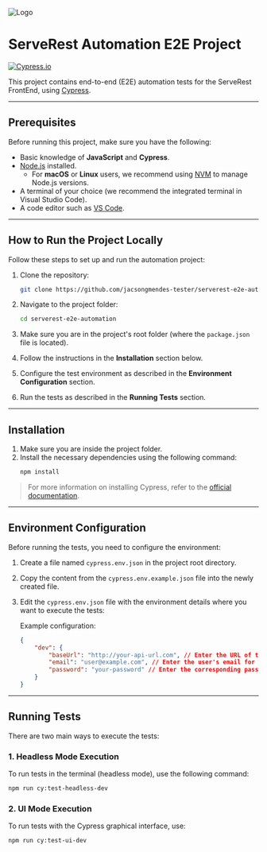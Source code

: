 ![Logo](https://front.serverest.dev/static/media/serverestlogo1.532833ba.png)

# ServeRest Automation E2E Project

[![Cypress.io](https://img.shields.io/badge/tested%20with-Cypress-04C38E.svg)](https://www.cypress.io/)

This project contains end-to-end (E2E) automation tests for the ServeRest FrontEnd, using [Cypress](https://www.cypress.io/).

---

## Prerequisites

Before running this project, make sure you have the following:

- Basic knowledge of **JavaScript** and **Cypress**.
- [Node.js](https://nodejs.org/en/) installed.
  - For **macOS** or **Linux** users, we recommend using [NVM](https://github.com/nvm-sh/nvm) to manage Node.js versions.
- A terminal of your choice (we recommend the integrated terminal in Visual Studio Code).
- A code editor such as [VS Code](https://code.visualstudio.com/).

---

## How to Run the Project Locally

Follow these steps to set up and run the automation project:

1. Clone the repository:
   ```bash
   git clone https://github.com/jacsongmendes-tester/serverest-e2e-automation.git
   ```

2. Navigate to the project folder:
   ```bash
   cd serverest-e2e-automation
   ```

3. Make sure you are in the project's root folder (where the `package.json` file is located).

4. Follow the instructions in the **Installation** section below.

5. Configure the test environment as described in the **Environment Configuration** section.

6. Run the tests as described in the **Running Tests** section.

---

## Installation

1. Make sure you are inside the project folder.
2. Install the necessary dependencies using the following command:
   ```bash
   npm install
   ```

> For more information on installing Cypress, refer to the [official documentation](https://docs.cypress.io/guides/getting-started/installing-cypress.html).

---

## Environment Configuration

Before running the tests, you need to configure the environment:

1. Create a file named `cypress.env.json` in the project root directory.
2. Copy the content from the `cypress.env.example.json` file into the newly created file.
3. Edit the `cypress.env.json` file with the environment details where you want to execute the tests:

   Example configuration:
   ```json
   {
       "dev": {
           "baseUrl": "http://your-api-url.com", // Enter the URL of the environment to be tested
           "email": "user@example.com", // Enter the user's email for authentication
           "password": "your-password" // Enter the corresponding password
       }
   }
   ```

---

## Running Tests

There are two main ways to execute the tests:

### **1. Headless Mode Execution**
To run tests in the terminal (headless mode), use the following command:
```bash
npm run cy:test-headless-dev
```

### **2. UI Mode Execution**
To run tests with the Cypress graphical interface, use:
```bash
npm run cy:test-ui-dev
```

